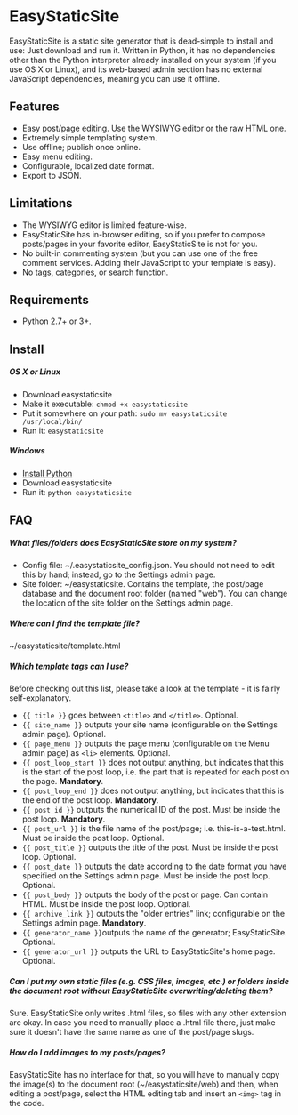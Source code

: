 # EasyStaticSite

EasyStaticSite is a static site generator that is dead-simple to install and use: Just download and run it. Written in Python, it has no dependencies other than the Python interpreter already installed on your system (if you use OS X or Linux), and its web-based admin section has no external JavaScript dependencies, meaning you can use it offline.



## Features

- Easy post/page editing. Use the WYSIWYG editor or the raw HTML one.
- Extremely simple templating system.
- Use offline; publish once online.
- Easy menu editing.
- Configurable, localized date format.
- Export to JSON.



## Limitations

- The WYSIWYG editor is limited feature-wise.
- EasyStaticSite has in-browser editing, so if you prefer to compose posts/pages in your favorite editor, EasyStaticSite is not for you.
- No built-in commenting system (but you can use one of the free comment services. Adding their JavaScript to your template is easy).
- No tags, categories, or search function.



## Requirements

- Python 2.7+ or 3+.



## Install

##### OS X or Linux
- Download easystaticsite
- Make it executable: `chmod +x easystaticsite`
- Put it somewhere on your path: `sudo mv easystaticsite /usr/local/bin/`
- Run it: `easystaticsite`

##### Windows
- [Install Python](https://www.python.org/)
- Download easystaticsite
- Run it: `python easystaticsite`



## FAQ

##### What files/folders does EasyStaticSite store on my system?
- Config file: ~/.easystaticsite_config.json. You should not need to edit this by hand; instead, go to the Settings admin page.
- Site folder: ~/easystaticsite. Contains the template, the post/page database and the document root folder (named "web"). You can change the location of the site folder on the Settings admin page.

##### Where can I find the template file?
~/easystaticsite/template.html

##### Which template tags can I use?
Before checking out this list, please take a look at the template - it is fairly self-explanatory.
- `{{ title }}` goes between `<title>` and `</title>`. Optional.
- `{{ site_name }}` outputs your site name (configurable on the Settings admin page). Optional.
- `{{ page_menu }}` outputs the page menu (configurable on the Menu admin page) as `<li>` elements. Optional.
- `{{ post_loop_start }}` does not output anything, but indicates that this is the start of the post loop, i.e. the part that is repeated for each post on the page. **Mandatory**.
- `{{ post_loop_end }}` does not output anything, but indicates that this is the end of the post loop. **Mandatory**.
- `{{ post_id }}` outputs the numerical ID of the post. Must be inside the post loop. **Mandatory**.
- `{{ post_url }}` is the file name of the post/page; i.e. this-is-a-test.html. Must be inside the post loop. Optional.
- `{{ post_title }}` outputs the title of the post. Must be inside the post loop. Optional.
- `{{ post_date }}` outputs the date according to the date format you have specified on the Settings admin page. Must be inside the post loop. Optional.
- `{{ post_body }}` outputs the body of the post or page. Can contain HTML. Must be inside the post loop. Optional.
- `{{ archive_link }}` outputs the "older entries" link; configurable on the Settings admin page. **Mandatory**.
- `{{ generator_name }}`outputs the name of the generator; EasyStaticSite. Optional.
- `{{ generator_url }}` outputs the URL to EasyStaticSite's home page. Optional.

##### Can I put my own static files (e.g. CSS files, images, etc.) or folders inside the document root without EasyStaticSite overwriting/deleting them?

Sure. EasyStaticSite only writes .html files, so files with any other extension are okay. In case you need to manually place a .html
file there, just make sure it doesn't have the same name as one of the post/page slugs.

##### How do I add images to my posts/pages?

EasyStaticSite has no interface for that, so you will have to manually copy the image(s) to the document root (~/easystaticsite/web) and then,
when editing a post/page, select the HTML editing tab and insert an `<img>` tag in the code.